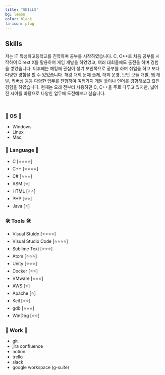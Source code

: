 ```yaml
---
title: "SKILLS"
bg: lemon
color: black
fa-icon: plug
---
```


## __Skills__
저는 IT 특성화고등학교를 진학하며 공부를 시작하였습니다. C, C++로 처음 공부를 시작하여 Dirext X를 활용하여 게임 개발을 하였었고, 여러 대회들에도 출전을 하며 경험을 쌓았습니다. 이후에는 해킹에 관심이 생겨 보안쪽으로 공부를 하며 취업을 하고 보다 다양한 경험을 할 수 있었습니다. 해킹 대회 문제 출제, 대회 운영, 보안 모듈 개발, 웹 개발, 리버싱 등등 다양한 업무를 진행하며 여러가지 개발 툴이나 언어를 경험해보고 값진 경험을 하였습니다. 현재는 오래 전부터 사용하던 C, C++을 주로 다루고 있지만, 넓어진 시야를 바탕으로 다양한 업무에 도전해보고 싶습니다.

<br>

### 💾 OS 💾
- Windows
- Linux
- Mac

### 📕 Language 📕
- C [⭐️⭐️⭐️⭐️]
- C++ [⭐️⭐️⭐️⭐️]
- C# [⭐️⭐️⭐️]
- ASM [⭐️]
- HTML [⭐️⭐️]
- PHP [⭐️⭐️]
- Java [⭐️]

### 🛠 Tools 🛠
- Visual Stuido [⭐️⭐️⭐️⭐️]
- Visual Studio Code [⭐️⭐️⭐️⭐️]
- Sublime Text [⭐️⭐️⭐️]
- Atom [⭐️⭐️⭐️]
- Unity [⭐️⭐️⭐️]
- Docker [⭐️⭐️]
- VMware [⭐️⭐️⭐️]
- AWS [⭐️]
- Apache [⭐️]
- Keil [⭐️⭐️]
- gdb [⭐️⭐️⭐️]
- WinDbg [⭐️⭐️]

### 📌 Work 📌
- git
- jira confluence
- notion
- trello
- slack
- google workspace (g-suite)
